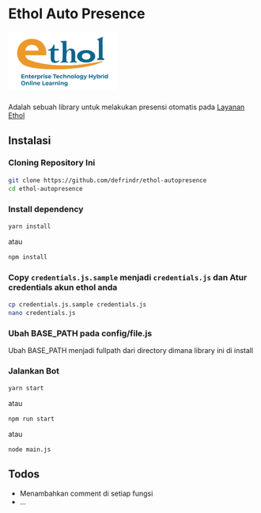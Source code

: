 # Ethol Auto Presence

<img src="./assets/logo.png" style="display: block; width:220px;height:auto;margin-bottom:25px">

Adalah sebuah library untuk melakukan presensi otomatis pada [Layanan Ethol](http://ethol.pens.ac.id)



## Instalasi


### Cloning Repository Ini

```sh
git clone https://github.com/defrindr/ethol-autopresence
cd ethol-autopresence
```

### Install dependency

```sh
yarn install
```
atau
```sh
npm install
```

### Copy ```credentials.js.sample``` menjadi ```credentials.js``` dan Atur credentials akun ethol anda

```sh
cp credentials.js.sample credentials.js
nano credentials.js
```

### Ubah BASE_PATH pada config/file.js

Ubah BASE_PATH menjadi fullpath dari directory dimana library ini di install

### Jalankan Bot

```sh
yarn start
```
atau
```sh
npm run start
```
atau
```sh
node main.js
```


## Todos

- Menambahkan comment di setiap fungsi
- ...

